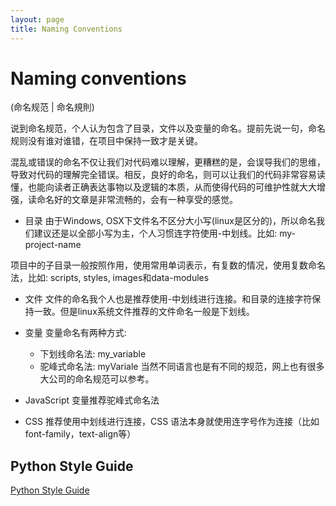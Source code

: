 ```yaml
---
layout: page
title: Naming Conventions
---
```


# Naming conventions
(命名规范 | 命名規則)

说到命名规范，个人认为包含了目录，文件以及变量的命名。提前先说一句，命名规则没有谁对谁错，在项目中保持一致才是关键。

混乱或错误的命名不仅让我们对代码难以理解，更糟糕的是，会误导我们的思维，导致对代码的理解完全错误。相反，良好的命名，则可以让我们的代码非常容易读懂，也能向读者正确表达事物以及逻辑的本质，从而使得代码的可维护性就大大增强，读命名好的文章是非常流畅的，会有一种享受的感觉。

* 目录
由于Windows, OSX下文件名不区分大小写(linux是区分的)，所以命名我们建议还是以全部小写为主，个人习惯连字符使用-中划线。比如: my-project-name

项目中的子目录一般按照作用，使用常用单词表示，有复数的情况，使用复数命名法，比如: scripts, styles, images和data-modules

* 文件
文件的命名我个人也是推荐使用-中划线进行连接。和目录的连接字符保持一致。但是linux系统文件推荐的文件命名一般是下划线。

* 变量
变量命名有两种方式:

    * 下划线命名法: my_variable
    * 驼峰式命名法: myVariale
当然不同语言也是有不同的规范，网上也有很多大公司的命名规范可以参考。

* JavaScript
变量推荐驼峰式命名法

* CSS
推荐使用中划线进行连接，CSS 语法本身就使用连字号作为连接（比如 font-family，text-align等）

## Python Style Guide 
[Python Style Guide](PEP-8-style-guide-for-python-code.md)
